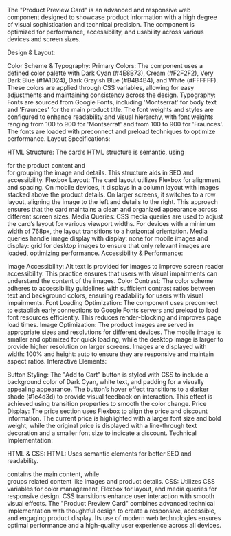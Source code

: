 The "Product Preview Card" is an advanced and responsive web component designed to showcase product information with a high degree of visual sophistication and technical precision. The component is optimized for performance, accessibility, and usability across various devices and screen sizes.

Design & Layout:

Color Scheme & Typography:
Primary Colors: The component uses a defined color palette with Dark Cyan (#4E8B73), Cream (#F2F2F2), Very Dark Blue (#1A1D24), Dark Grayish Blue (#B4B4B4), and White (#FFFFFF). These colors are applied through CSS variables, allowing for easy adjustments and maintaining consistency across the design.
Typography: Fonts are sourced from Google Fonts, including 'Montserrat' for body text and 'Fraunces' for the main product title. The font weights and styles are configured to enhance readability and visual hierarchy, with font weights ranging from 100 to 900 for 'Montserrat' and from 100 to 900 for 'Fraunces'. The fonts are loaded with preconnect and preload techniques to optimize performance.
Layout Specifications:

HTML Structure: The card’s HTML structure is semantic, using <article> for the product content and <section> for grouping the image and details. This structure aids in SEO and accessibility.
Flexbox Layout: The card layout utilizes Flexbox for alignment and spacing. On mobile devices, it displays in a column layout with images stacked above the product details. On larger screens, it switches to a row layout, aligning the image to the left and details to the right. This approach ensures that the card maintains a clean and organized appearance across different screen sizes.
Media Queries: CSS media queries are used to adjust the card’s layout for various viewport widths. For devices with a minimum width of 768px, the layout transitions to a horizontal orientation. Media queries handle image display with display: none for mobile images and display: grid for desktop images to ensure that only relevant images are loaded, optimizing performance.
Accessibility & Performance:

Image Accessibility: Alt text is provided for images to improve screen reader accessibility. This practice ensures that users with visual impairments can understand the content of the images.
Color Contrast: The color scheme adheres to accessibility guidelines with sufficient contrast ratios between text and background colors, ensuring readability for users with visual impairments.
Font Loading Optimization: The component uses preconnect to establish early connections to Google Fonts servers and preload to load font resources efficiently. This reduces render-blocking and improves page load times.
Image Optimization: The product images are served in appropriate sizes and resolutions for different devices. The mobile image is smaller and optimized for quick loading, while the desktop image is larger to provide higher resolution on larger screens. Images are displayed with width: 100% and height: auto to ensure they are responsive and maintain aspect ratios.
Interactive Elements:

Button Styling: The "Add to Cart" button is styled with CSS to include a background color of Dark Cyan, white text, and padding for a visually appealing appearance. The button’s hover effect transitions to a darker shade (#1e4d3d) to provide visual feedback on interaction. This effect is achieved using transition properties to smooth the color change.
Price Display: The price section uses Flexbox to align the price and discount information. The current price is highlighted with a larger font size and bold weight, while the original price is displayed with a line-through text decoration and a smaller font size to indicate a discount.
Technical Implementation:

HTML & CSS:
HTML: Uses semantic elements for better SEO and readability. <article> contains the main content, while <section> groups related content like images and product details.
CSS: Utilizes CSS variables for color management, Flexbox for layout, and media queries for responsive design. CSS transitions enhance user interaction with smooth visual effects.
The "Product Preview Card" combines advanced technical implementation with thoughtful design to create a responsive, accessible, and engaging product display. Its use of modern web technologies ensures optimal performance and a high-quality user experience across all devices.
